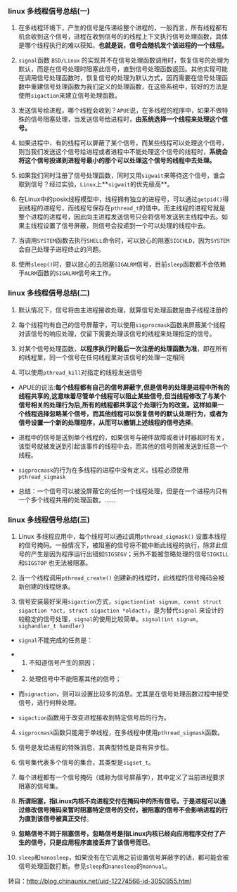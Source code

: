 ### linux 多线程信号总结(一)

1. 在多线程环境下，产生的信号是传递给整个进程的，一般而言，所有线程都有机会收到这个信号，进程在收到信号的的线程上下文执行信号处理函数，具体是哪个线程执行的难以获知。**也就是说，信号会随机发个该进程的一个线程。**

2. ``signal``函数 ``BSD/Linux`` 的实现并不在信号处理函数调用时，恢复信号的处理为默认，而是在信号处理时阻塞此信号，直到信号处理函数返回。其他实现可能在调用信号处理函数时，恢复信号的处理为默认方式，因而需要在信号处理函数中重建信号处理函数为我们定义的处理函数，在这些系统中，较好的方法是使用``sigaction``来建立信号处理函数。

3. 发送信号给进程，哪个线程会收到？``APUE``说，在多线程的程序中，如果不做特殊的信号阻塞处理，当发送信号给进程时，**由系统选择一个线程来处理这个信号。**

4. 如果进程中，有的线程可以屏蔽了某个信号，而某些线程可以处理这个信号，则当我们发送这个信号给进程或者进程中不能处理这个信号的线程时，**系统会将这个信号投递到进程号最小的那个可以处理这个信号的线程中去处理。**

5. 如果我们同时注册了信号处理函数，同时又用``sigwait``来等待这个信号，谁会取到信号？经过实验，``Linux``上**``sigwait``的优先级高**。 

6. 在Linux中的posix线程模型中，线程拥有独立的进程号，可以通过``getpid()``得到线程的进程号，而线程号保存在``pthread_t``的值中。而主线程的进程号就是整个进程的进程号，因此向主进程发送信号只会将信号发送到主线程中去。如果主线程设置了信号屏蔽，则信号会投递到一个可以处理的线程中去。

7. 当调用``SYSTEM``函数去执行``SHELL``命令时，可以放心的阻塞``SIGCHLD``，因为``SYSTEM``会自己处理子进程终止的问题。 

8. 使用``sleep()``时，要以放心的去阻塞``SIGALRM``信号，目前``sleep``函数都不会依赖于``ALRM``函数的``SIGALRM``信号来工作。

 

 

### linux 多线程信号总结(二)

1. 默认情况下，信号将由主进程接收处理，就算信号处理函数是由子线程注册的

2. 每个线程均有自己的信号屏蔽字，可以使用``sigprocmask``函数来屏蔽某个线程对该信号的响应处理，仅留下需要处理该信号的线程来处理指定的信号。

3. 对某个信号处理函数，**以程序执行时最后一次注册的处理函数为准**，即在所有的线程里，同一个信号在任何线程里对该信号的处理一定相同

4. 可以使用``pthread_kill``对指定的线程发送信号

- APUE的说法:**每个线程都有自己的信号屏蔽字,但是信号的处理是进程中所有的线程共享的,这意味着尽管单个线程可以阻止某些信号,但当线程修改了与某个信号相关的处理行为后,所有的线程都共享这个处理行为的改变。这样如果一个线程选择忽略某个信号，而其他线程可以恢复信号的默认处理行为，或者为信号设置一个新的处理程序，从而可以撤销上述线程的信号选择**。

- 进程中的信号是送到单个线程的，如果信号与硬件故障或者计时器超时有关，该型号就被发送到引起该事件的线程中去，而其他的信号则被发送到任意一个线程。

- ``sigprocmask``的行为在多线程的进程中没有定义，线程必须使用``pthread_sigmask``

- 总结：一个信号可以被没屏蔽它的任何一个线程处理，但是在一个进程内只有一个多个线程共用的处理函数。......

 

### linux 多线程信号总结(三)

1. Linux 多线程应用中，每个线程可以通过调用``pthread_sigmask()`` 设置本线程的信号掩码。一般情况下，被阻塞的信号将不能中断此线程的执行，除非此信号的产生是因为程序运行出错如``SIGSEGV``；另外不能被忽略处理的信号``SIGKILL`` 和``SIGSTOP`` 也无法被阻塞。

2. 当一个线程调用``pthread_create()`` 创建新的线程时，此线程的信号掩码会被新创建的线程继承。

3. 信号安装最好采用``sigaction``方式，``sigaction(int signum, const struct sigaction *act, struct sigaction *oldact)``，是为替代``signal`` 来设计的较稳定的信号处理，``signal``的使用比较简单。``signal(int signum, sighandler_t handler)``

- ``signal``不能完成的任务是： 

- 1) 不知道信号产生的原因；

- 2) 处理信号中不能阻塞其他的信号；

- 而``signaction``，则可以设置比较多的消息。尤其是在信号处理函数过程中接受信号，进行何种处理。

- ``sigaction``函数用于改变进程接收到特定信号后的行为。

4. ``sigprocmask``函数只能用于单线程，在多线程中使用``pthread_sigmask``函数。

5. 信号是发给进程的特殊消息，其典型特性是具有异步性。

6. 信号集代表多个信号的集合，其类型是``sigset_t``。

7. 每个进程都有一个信号掩码（或称为信号屏蔽字），其中定义了当前进程要求阻塞的信号集。

8. **所谓阻塞，指Linux内核不向进程交付在掩码中的所有信号。于是进程可以通过修改信号掩码来暂时阻塞特定信号的交付，被阻塞的信号不会影响进程的行为直到该信号被真正交付**。 

9. **忽略信号不同于阻塞信号，忽略信号是指Linux内核已经向应用程序交付了产生的信号，只是应用程序直接丢弃了该信号而已**。

10. ``sleep``和``nanosleep``，如果没有在它调用之前设置信号屏蔽字的话，都可能会被信号处理函数打断。参见``sleep``和``nanosleep``的``mannual``。

 

转自：http://blog.chinaunix.net/uid-12274566-id-3050955.html